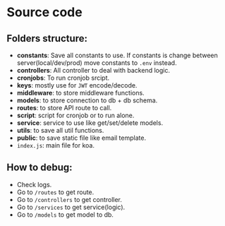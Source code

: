 # Source code

## Folders structure:

- **constants**: Save all constants to use. If constants is change between server(local/dev/prod) move constants to `.env` instead.
- **controllers**: All controller to deal with backend logic.
- **cronjobs**: To run cronjob srcipt.
- **keys**: mostly use for `JWT` encode/decode.
- **middleware**: to store middleware functions.
- **models**: to store connection to db + db schema.
- **routes**: to store API route to call.
- **script**: script for cronjob or to run alone.
- **service**: service to use like get/set/delete models.
- **utils**: to save all util functions.
- **public**: to save static file like email template.
- `index.js`: main file for koa.

## How to debug:

- Check logs.
- Go to `/routes` to get route.
- Go to `/controllers` to get controller.
- Go to `/services` to get service(logic).
- Go to `/models` to get model to db.
